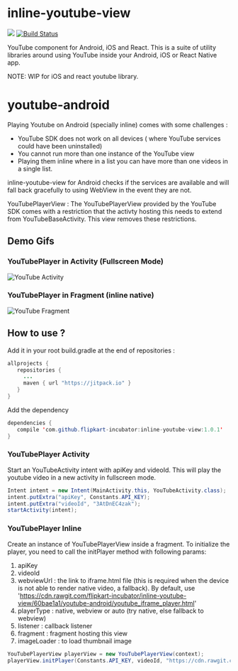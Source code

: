 # inline-youtube-view 

[![](https://jitpack.io/v/flipkart-incubator/inline-youtube-view.svg)](https://jitpack.io/#flipkart-incubator/inline-youtube-view) [![Build Status](https://travis-ci.org/flipkart-incubator/inline-youtube-view.svg?branch=master)](https://travis-ci.org/flipkart-incubator/inline-youtube-view) 

YouTube component for Android, iOS and React. This is a suite of utility libraries around using YouTube inside your Android, iOS or React Native app.

NOTE: WIP for iOS and react youtube library. 

# youtube-android

Playing Youtube on Android (specially inline) comes with some challenges :  
   - YouTube SDK does not work on all devices ( where YouTube services could have been uninstalled)
   - You cannot run more than one instance of the YouTube view
   - Playing them inline where in a list you can have more than one videos in a single list. 
   
inline-youtube-view for Android checks if the services are available and will fall back gracefully to using WebView in the event they are not. 

YouTubePlayerView : The YouTubePlayerView provided by the YouTube SDK comes with a restriction that the activty hosting this needs to extend from YouTubeBaseActivity. This view removes these restrictions. 

## Demo Gifs

### YouTubePlayer in Activity (Fullscreen Mode)

![YouTube Activity](https://github.com/flipkart-incubator/inline-youtube-view/blob/master/youtube-activity-android.gif)

### YouTubePlayer in Fragment (inline native)

![YouTube Fragment](https://github.com/flipkart-incubator/inline-youtube-view/blob/master/youtube-fragment-android.gif)

## How to use ?

Add it in your root build.gradle at the end of repositories :

````java
allprojects {
   repositories {
     ...
     maven { url "https://jitpack.io" }
   }
}
````

Add the dependency

````java
dependencies {
   compile 'com.github.flipkart-incubator:inline-youtube-view:1.0.1'
}
````

### YouTubePlayer Activity

Start an YouTubeActivity intent with apiKey and videoId. This will play the youtube video in a new activity in fullscreen mode.

````java
Intent intent = new Intent(MainActivity.this, YouTubeActivity.class);
intent.putExtra("apiKey", Constants.API_KEY);
intent.putExtra("videoId", "3AtDnEC4zak");
startActivity(intent);
````

### YouTubePlayer Inline

Create an instance of YouTubePlayerView inside a fragment. To initialize the player, you need to call the initPlayer method with following params:
1. apiKey
2. videoId
3. webviewUrl : the link to iframe.html file (this is required when the device is not able to render native video, a fallback). By default, use 'https://cdn.rawgit.com/flipkart-incubator/inline-youtube-view/60bae1a1/youtube-android/youtube_iframe_player.html'
4. playerType : native, webview or auto (try native, else fallback to webview)
5. listener : callback listener
6. fragment : fragment hosting this view
7. imageLoader : to load thumbnail image

````java
YouTubePlayerView playerView = new YouTubePlayerView(context);
playerView.initPlayer(Constants.API_KEY, videoId, "https://cdn.rawgit.com/flipkart-incubator/inline-youtube-view/60bae1a1/youtube-android/youtube_iframe_player.html", playerType, listener, fragment, imageLoader);

````
